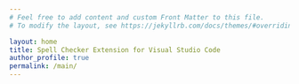 ```yaml
---
# Feel free to add content and custom Front Matter to this file.
# To modify the layout, see https://jekyllrb.com/docs/themes/#overriding-theme-defaults

layout: home
title: Spell Checker Extension for Visual Studio Code
author_profile: true
permalink: /main/
---
```

